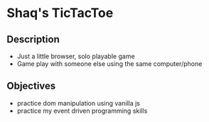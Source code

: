 # Shaq's TicTacToe

## Description

- Just a little browser, solo playable game
- Game play with someone else using the same computer/phone

## Objectives

- practice dom manipulation using vanilla js
- practice my event driven programming skills
